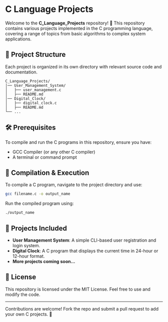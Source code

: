 # C Language Projects

Welcome to the **C_Language_Projects** repository! 🚀 This repository contains various projects implemented in the C programming language, covering a range of topics from basic algorithms to complex system applications.

## 📂 Project Structure
Each project is organized in its own directory with relevant source code and documentation.

```
C_Language_Projects/
│── User_Management_System/
│   ├── user_management.c
│   ├── README.md
│── Digital_Clock/
│   ├── digital_clock.c
│   ├── README.md
└── ...
```

## 🛠 Prerequisites
To compile and run the C programs in this repository, ensure you have:
- GCC Compiler (or any other C compiler)
- A terminal or command prompt

## 🔧 Compilation & Execution
To compile a C program, navigate to the project directory and use:
```sh
gcc filename.c -o output_name
```
Run the compiled program using:
```sh
./output_name
```

## 📌 Projects Included
- **User Management System**: A simple CLI-based user registration and login system.
- **Digital Clock**: A C program that displays the current time in 24-hour or 12-hour format.
- **More projects coming soon...**

## 📜 License
This repository is licensed under the MIT License. Feel free to use and modify the code.

---
Contributions are welcome! Fork the repo and submit a pull request to add your own C projects. 🚀

